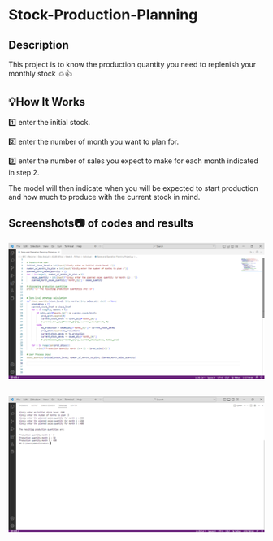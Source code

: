 # Stock-Production-Planning

## Description
This project is to know the production quantity you need to replenish your monthly stock :relaxed::+1:

## :bulb:How It Works
:one: enter the initial stock.

:two: enter the number of month you want to plan for.

:three: enter the number of sales you expect to make for each month indicated in step 2.

The model will then indicate when you will be expected to start production and how much to produce with the current stock in mind.

## Screenshots:camera: of codes and results
![Screenshot of code](./Screenshots/Stock_Production_Code.png)

&nbsp;
![Screenshot of result](./Screenshots/Stock_Production_Result.png)

